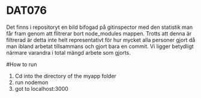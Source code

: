 # DAT076

Det finns i repositoryt en bild bifogad på gitinspector med den statistik man får fram genom att flitrerar bort node_modules mappen. Trotts att denna är filtrerad är detta inte helt representativt för hur mycket alla personer gjort då man ibland arbetat tillsammans och gjort bara en commit. Vi ligger betydligt närmare varandra i total mängd arbete som gjorts.

#How to run
1. Cd into the directory of the myapp folder
2. run nodemon
3. got to localhost:3000
